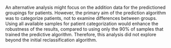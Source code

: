 An alternative analysis might focus on the addition data for the predictioned groupings for patients. However, the primary aim of the prediction algorithm was to categorize patients, not to examine differences between groups. Using all available samples for patient categorization would enhance the robustness of the results, compared to using only the 90% of samples that trained the predictive algorithm. Therefore, this analysis did not explore beyond the initial reclassification algorithm.
